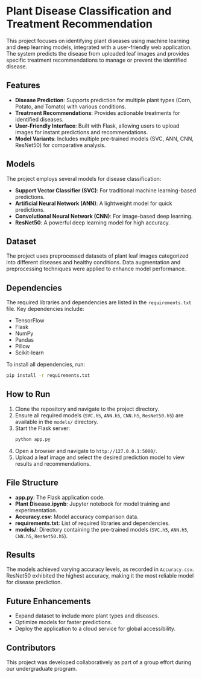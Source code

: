 # Plant Disease Classification and Treatment Recommendation

This project focuses on identifying plant diseases using machine learning and deep learning models, integrated with a user-friendly web application. The system predicts the disease from uploaded leaf images and provides specific treatment recommendations to manage or prevent the identified disease.

## Features
- **Disease Prediction**: Supports prediction for multiple plant types (Corn, Potato, and Tomato) with various conditions.
- **Treatment Recommendations**: Provides actionable treatments for identified diseases.
- **User-Friendly Interface**: Built with Flask, allowing users to upload images for instant predictions and recommendations.
- **Model Variants**: Includes multiple pre-trained models (SVC, ANN, CNN, ResNet50) for comparative analysis.

## Models
The project employs several models for disease classification:
- **Support Vector Classifier (SVC)**: For traditional machine learning-based predictions.
- **Artificial Neural Network (ANN)**: A lightweight model for quick predictions.
- **Convolutional Neural Network (CNN)**: For image-based deep learning.
- **ResNet50**: A powerful deep learning model for high accuracy.

## Dataset
The project uses preprocessed datasets of plant leaf images categorized into different diseases and healthy conditions. Data augmentation and preprocessing techniques were applied to enhance model performance.

## Dependencies
The required libraries and dependencies are listed in the `requirements.txt` file. Key dependencies include:
- TensorFlow
- Flask
- NumPy
- Pandas
- Pillow
- Scikit-learn

To install all dependencies, run:
```bash
pip install -r requirements.txt
```

## How to Run
1. Clone the repository and navigate to the project directory.
2. Ensure all required models (`SVC.h5`, `ANN.h5`, `CNN.h5`, `ResNet50.h5`) are available in the `models/` directory.
3. Start the Flask server:
   ```bash
   python app.py
   ```
4. Open a browser and navigate to `http://127.0.0.1:5000/`.
5. Upload a leaf image and select the desired prediction model to view results and recommendations.

## File Structure
- **app.py**: The Flask application code.
- **Plant Disease.ipynb**: Jupyter notebook for model training and experimentation.
- **Accuracy.csv**: Model accuracy comparison data.
- **requirements.txt**: List of required libraries and dependencies.
- **models/**: Directory containing the pre-trained models (`SVC.h5`, `ANN.h5`, `CNN.h5`, `ResNet50.h5`).

## Results
The models achieved varying accuracy levels, as recorded in `Accuracy.csv`. ResNet50 exhibited the highest accuracy, making it the most reliable model for disease prediction.

## Future Enhancements
- Expand dataset to include more plant types and diseases.
- Optimize models for faster predictions.
- Deploy the application to a cloud service for global accessibility.

## Contributors
This project was developed collaboratively as part of a group effort during our undergraduate program.
